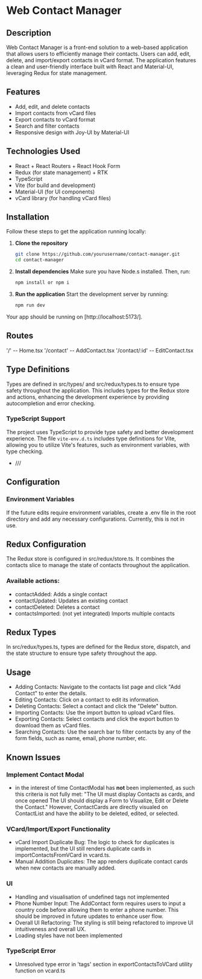 # Web Contact Manager

## Description


Web Contact Manager is a front-end solution to a web-based application that allows users to efficiently manage their contacts. Users can add, edit, delete, and import/export contacts in vCard format. The application features a clean and user-friendly interface built with React and Material-UI, leveraging Redux for state management.


## Features

- Add, edit, and delete contacts
- Import contacts from vCard files
- Export contacts to vCard format
- Search and filter contacts
- Responsive design with Joy-UI by Material-UI

## Technologies Used
- React + React Routers + React Hook Form
- Redux (for state management) + RTK
- TypeScript
- Vite (for build and development)
- Material-UI (for UI components)
- vCard library (for handling vCard files)

## Installation

Follow these steps to get the application running locally:

1. **Clone the repository**
   ```bash
   git clone https://github.com/yourusername/contact-manager.git
   cd contact-manager
   ```
2. **Install dependencies**
   Make sure you have Node.s installed. Then, run:
   ```bash
   npm install or npm i
   ```

3. **Run the application**
   Start the development server by running:
   ```bash
   npm run dev
   ```

Your app should be running on [http://localhost:5173/].

## Routes
'/' -- Home.tsx
'/contact' -- AddContact.tsx
'/contact/:id' -- EditContact.tsx

## Type Definitions

Types are defined in src/types/ and src/redux/types.ts to ensure type safety throughout the application. This includes types for the Redux store and actions, enhancing the development experience by providing autocompletion and error checking.

### TypeScript Support

The project uses TypeScript to provide type safety and better development experience. The file `vite-env.d.ts` includes type definitions for Vite, allowing you to utilize Vite's features, such as environment variables, with type checking.

- /// <reference types="vite/client" />

## Configuration

### Environment Variables

If the future edits require environment variables, create a .env file in the root directory and add any necessary configurations. Currently, this is not in use.

## Redux Configuration

The Redux store is configured in src/redux/store.ts. It combines the contacts slice to manage the state of contacts throughout the application.

### Available actions:

- contactAdded: Adds a single contact
- contactUpdated: Updates an existing contact
- contactDeleted: Deletes a contact
- contactsImported: (not yet integrated) Imports multiple contacts

## Redux Types

In src/redux/types.ts, types are defined for the Redux store, dispatch, and the state structure to ensure type safety throughout the app.

## Usage

- Adding Contacts: Navigate to the contacts list page and click "Add Contact" to enter the details.
- Editing Contacts: Click on a contact to edit its information.
- Deleting Contacts: Select a contact and click the "Delete" button.
- Importing Contacts: Use the import button to upload vCard files.
- Exporting Contacts: Select contacts and click the export button to download them as vCard files.
- Searching Contacts: Use the search bar to filter contacts by any of the form fields, such as name, email, phone number, etc.

## Known Issues
### Implement Contact Modal
- in the interest of time ContactModal has **not** been implemented, as such this criteria is not fully met:
"The UI must display Contacts as cards, and once opened The UI should display a Form to Visualize, Edit or Delete the Contact." However, ContactCards are directly visualed on ContactList and have the ability to be deleted, edited, or selected. 
### VCard/Import/Export Functionality 
- vCard Import Duplicate Bug: The logic to check for duplicates is implemented, but the UI still renders duplicate cards in importContactsFromVCard in vcard.ts.
- Manual Addition Duplicates: The app renders duplicate contact cards when new contacts are manually added.
### UI
- Handling and visualisation of undefined tags not implemented
- Phone Number Input: The AddContact form requires users to input a country code before allowing them to enter a phone number. This should be improved in future updates to enhance user flow.
- Overall UI Refactoring: The styling is still being refactored to improve UI intuitiveness and overall UX.
- Loading styles have not been implemented
### TypeScript Error
- Unresolved type error in 'tags' section in exportContactsToVCard utility function on vcard.ts
